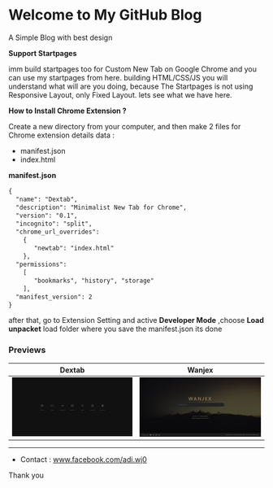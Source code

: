 # Welcome to My GitHub Blog
A Simple Blog with best design


**Support Startpages**


imm build startpages too for Custom New Tab on Google Chrome and you can use my startpages from here. building HTML/CSS/JS you will understand what will are you doing, because The Startpages is not using Responsive Layout, only Fixed Layout. lets see what we have here.

**How to Install Chrome Extension ?**

Create a new directory from your computer, and then make 2 files for Chrome extension details data :
- manifest.json
- index.html

**manifest.json**
```
{
  "name": "Dextab",
  "description": "Minimalist New Tab for Chrome",
  "version": "0.1",
  "incognito": "split",
  "chrome_url_overrides": 
  	{
  	   "newtab": "index.html"
  	},
  "permissions": 
  	[
  	   "bookmarks", "history", "storage"
  	],
  "manifest_version": 2
}
```
after that, go to Extension Setting and active **Developer Mode** ,choose **Load unpacket** load folder where you save the manifest.json
its done

### Previews

Dextab|Wanjex
|--|--|
![img](https://raw.githubusercontent.com/adiwj/adiwj.github.io/master/Preview/dextab.png)|![img](https://raw.githubusercontent.com/adiwj/adiwj.github.io/master/Preview/wanjex.png)

----------------------------------------
- Contact : www.facebook.com/adi.wj0


Thank you
